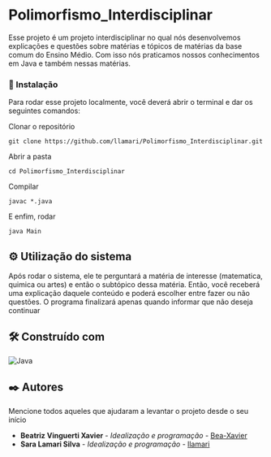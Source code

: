 # Polimorfismo_Interdisciplinar

Esse projeto é um projeto interdisciplinar no qual nós desenvolvemos explicações e questões sobre matérias e tópicos de matérias da base comum do Ensino Médio. Com isso nós praticamos nossos conhecimentos em Java e também nessas matérias.

### 🔧 Instalação

Para rodar esse projeto localmente, você deverá abrir o terminal e dar os seguintes comandos:

Clonar o repositório
```
git clone https://github.com/llamari/Polimorfismo_Interdisciplinar.git
```

Abrir a pasta
```
cd Polimorfismo_Interdisciplinar
```

Compilar
```
javac *.java
```

E enfim, rodar
```
java Main
```

## ⚙️ Utilização do sistema

Após rodar o sistema, ele te perguntará a matéria de interesse (matematica, quimica ou artes) e então o subtópico dessa matéria. Então, você receberá uma explicação daquele conteúdo e poderá escolher entre fazer ou não questões. O programa finalizará apenas quando informar que não deseja continuar

## 🛠️ Construído com

![Java](https://img.shields.io/badge/java-%23ED8B00.svg?style=for-the-badge&logo=openjdk&logoColor=white)

## ✒️ Autores

Mencione todos aqueles que ajudaram a levantar o projeto desde o seu início

* **Beatriz Vinguerti Xavier** - *Idealização e programação* - [Bea-Xavier](https://github.com/Bea-Xavier)
* **Sara Lamari Silva** - *Idealização e programação* - [llamari](https://github.com/llamari)
